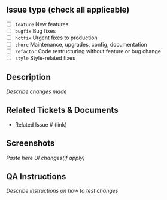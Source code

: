 ## Issue type (check all applicable)

- [ ] `feature` 	New features
- [ ] `bugfix`  	Bug fixes
- [ ] `hotfix`  	Urgent fixes to production
- [ ] `chore`   	Maintenance, upgrades, config, documentation
- [ ] `refactor` 	Code restructuring without feature or bug change
- [ ] `style`    	Style-related fixes

## Description

_Describe changes made_

## Related Tickets & Documents
- Related Issue # (link)

## Screenshots

_Paste here UI changes(if apply)_

## QA Instructions

_Describe instructions on how to test changes_